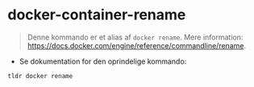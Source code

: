 # docker-container-rename

> Denne kommando er et alias af `docker rename`.
> Mere information: <https://docs.docker.com/engine/reference/commandline/rename>.

- Se dokumentation for den oprindelige kommando:

`tldr docker rename`
